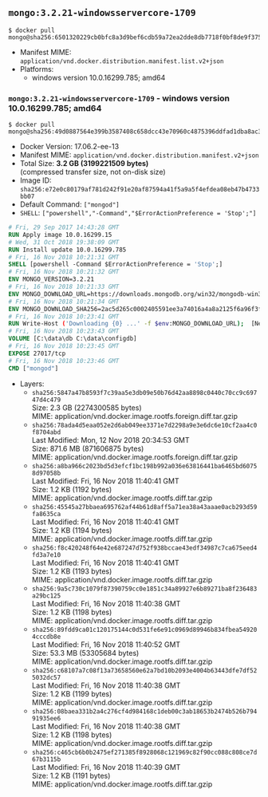 ## `mongo:3.2.21-windowsservercore-1709`

```console
$ docker pull mongo@sha256:6501320229cb0bfc8a3d9bef6cdb59a72ea2dde8db7718f0bf8de9f375cafffd
```

-	Manifest MIME: `application/vnd.docker.distribution.manifest.list.v2+json`
-	Platforms:
	-	windows version 10.0.16299.785; amd64

### `mongo:3.2.21-windowsservercore-1709` - windows version 10.0.16299.785; amd64

```console
$ docker pull mongo@sha256:49d0887564e399b3587408c658dcc43e70960c4875396ddfad1dba8ac3d060cb
```

-	Docker Version: 17.06.2-ee-13
-	Manifest MIME: `application/vnd.docker.distribution.manifest.v2+json`
-	Total Size: **3.2 GB (3199221509 bytes)**  
	(compressed transfer size, not on-disk size)
-	Image ID: `sha256:e72e0c80179af781d242f91e20af87594a41f5a9a5f4efdea08eb47b4733bb07`
-	Default Command: `["mongod"]`
-	`SHELL`: `["powershell","-Command","$ErrorActionPreference = 'Stop';"]`

```dockerfile
# Fri, 29 Sep 2017 14:43:28 GMT
RUN Apply image 10.0.16299.15
# Wed, 31 Oct 2018 19:38:09 GMT
RUN Install update 10.0.16299.785
# Fri, 16 Nov 2018 10:21:31 GMT
SHELL [powershell -Command $ErrorActionPreference = 'Stop';]
# Fri, 16 Nov 2018 10:21:32 GMT
ENV MONGO_VERSION=3.2.21
# Fri, 16 Nov 2018 10:21:33 GMT
ENV MONGO_DOWNLOAD_URL=https://downloads.mongodb.org/win32/mongodb-win32-x86_64-2008plus-ssl-3.2.21-signed.msi
# Fri, 16 Nov 2018 10:21:34 GMT
ENV MONGO_DOWNLOAD_SHA256=2ac5d265c0002405591ee3a74016a4a8a2125f6a96f3f3a619e52d2902b98b6c
# Fri, 16 Nov 2018 10:23:41 GMT
RUN Write-Host ('Downloading {0} ...' -f $env:MONGO_DOWNLOAD_URL); 	[Net.ServicePointManager]::SecurityProtocol = [Net.SecurityProtocolType]::Tls12; 	(New-Object System.Net.WebClient).DownloadFile($env:MONGO_DOWNLOAD_URL, 'mongo.msi'); 		Write-Host ('Verifying sha256 ({0}) ...' -f $env:MONGO_DOWNLOAD_SHA256); 	if ((Get-FileHash mongo.msi -Algorithm sha256).Hash -ne $env:MONGO_DOWNLOAD_SHA256) { 		Write-Host 'FAILED!'; 		exit 1; 	}; 		Write-Host 'Installing ...'; 	Start-Process msiexec -Wait 		-ArgumentList @( 			'/i', 			'mongo.msi', 			'/quiet', 			'/qn', 			'INSTALLLOCATION=C:\mongodb', 			'ADDLOCAL=all' 		); 	$env:PATH = 'C:\mongodb\bin;' + $env:PATH; 	[Environment]::SetEnvironmentVariable('PATH', $env:PATH, [EnvironmentVariableTarget]::Machine); 		Write-Host 'Verifying install ...'; 	Write-Host '  mongo --version'; mongo --version; 	Write-Host '  mongod --version'; mongod --version; 		Write-Host 'Removing ...'; 	Remove-Item C:\mongodb\bin\*.pdb -Force; 	Remove-Item C:\windows\installer\*.msi -Force; 	Remove-Item mongo.msi -Force; 		Write-Host 'Complete.';
# Fri, 16 Nov 2018 10:23:43 GMT
VOLUME [C:\data\db C:\data\configdb]
# Fri, 16 Nov 2018 10:23:45 GMT
EXPOSE 27017/tcp
# Fri, 16 Nov 2018 10:23:46 GMT
CMD ["mongod"]
```

-	Layers:
	-	`sha256:5847a47b8593f7c39aa5e3db09e50b76d42aa8898c0440c70cc9c69747d4c479`  
		Size: 2.3 GB (2274300585 bytes)  
		MIME: application/vnd.docker.image.rootfs.foreign.diff.tar.gzip
	-	`sha256:78ada4d5eaa052e2d6ab049ee3371e7d2298a9e3e6dc6e10cf2aa4c0f8704abd`  
		Last Modified: Mon, 12 Nov 2018 20:34:53 GMT  
		Size: 871.6 MB (871606875 bytes)  
		MIME: application/vnd.docker.image.rootfs.foreign.diff.tar.gzip
	-	`sha256:a8ba966c2023bd5d3efcf1bc198b992a036e63816441ba6465bd60758d97058b`  
		Last Modified: Fri, 16 Nov 2018 11:40:41 GMT  
		Size: 1.2 KB (1192 bytes)  
		MIME: application/vnd.docker.image.rootfs.diff.tar.gzip
	-	`sha256:45545a27bbaea695762af44b61d8aff5a71ea38a43aaae0acb293d59fa8635ca`  
		Last Modified: Fri, 16 Nov 2018 11:40:41 GMT  
		Size: 1.2 KB (1194 bytes)  
		MIME: application/vnd.docker.image.rootfs.diff.tar.gzip
	-	`sha256:f8c420248f64e42e687247d752f938bccae43edf34987c7ca675eed4fd3a7e10`  
		Last Modified: Fri, 16 Nov 2018 11:40:41 GMT  
		Size: 1.2 KB (1193 bytes)  
		MIME: application/vnd.docker.image.rootfs.diff.tar.gzip
	-	`sha256:9a5c730c1079f87390759cc0e1851c34a89927e6b89271ba8f236483a29bc125`  
		Last Modified: Fri, 16 Nov 2018 11:40:38 GMT  
		Size: 1.2 KB (1198 bytes)  
		MIME: application/vnd.docker.image.rootfs.diff.tar.gzip
	-	`sha256:89fdd9ca01c120175144c0d531fe6e91c0969d89946b834fbea549204cccdb8e`  
		Last Modified: Fri, 16 Nov 2018 11:40:52 GMT  
		Size: 53.3 MB (53305684 bytes)  
		MIME: application/vnd.docker.image.rootfs.diff.tar.gzip
	-	`sha256:c68107a7c08f13a73658560e62a7bd10b2093e4004b63443dfe7df525032dc57`  
		Last Modified: Fri, 16 Nov 2018 11:40:38 GMT  
		Size: 1.2 KB (1199 bytes)  
		MIME: application/vnd.docker.image.rootfs.diff.tar.gzip
	-	`sha256:08baea331b2a4c276cf4d984168c1deb00c3ab18653b2474b526b79491935ee6`  
		Last Modified: Fri, 16 Nov 2018 11:40:38 GMT  
		Size: 1.2 KB (1198 bytes)  
		MIME: application/vnd.docker.image.rootfs.diff.tar.gzip
	-	`sha256:c465cb6b0b2475ef271385f8928068c121969c82f90cc088c808ce7d67b3115b`  
		Last Modified: Fri, 16 Nov 2018 11:40:39 GMT  
		Size: 1.2 KB (1191 bytes)  
		MIME: application/vnd.docker.image.rootfs.diff.tar.gzip
